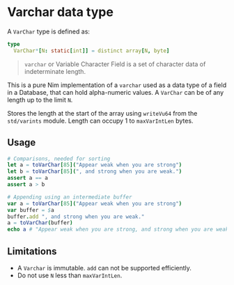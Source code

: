 # Varchar data type

A `VarChar` type is defined as:

```nim
type
  VarChar*[N: static[int]] = distinct array[N, byte]
```

> `varchar` or Variable Character Field is a set of character data of indeterminate length.

This is a pure Nim implementation of a `varchar` used as a data type of a field in a Database,
that can hold alpha-numeric values. A `VarChar` can be of any length up to the limit `N`.

Stores the length at the start of the array using `writeVu64` from the `std/varints` module.
Length can occupy 1 to `maxVarIntLen` bytes.

## Usage

```nim
# Comparisons, needed for sorting
let a = toVarChar[85]("Appear weak when you are strong")
let b = toVarChar[85](", and strong when you are weak.")
assert a == a
assert a > b

# Appending using an intermediate buffer
var a = toVarChar[85]("Appear weak when you are strong")
var buffer = $a
buffer.add ", and strong when you are weak."
a = toVarChar(buffer)
echo a # "Appear weak when you are strong, and strong when you are weak."
```

## Limitations

- A `Varchar` is immutable. `add` can not be supported efficiently.
- Do not use `N` less than `maxVarIntLen`.
